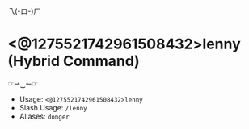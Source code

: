乁(-ロ-)ㄏ

# <@1275521742961508432>lenny (Hybrid Command)
☞⇀‿↼☞<br/>
 - Usage: `<@1275521742961508432>lenny`
 - Slash Usage: `/lenny`
 - Aliases: `donger`
